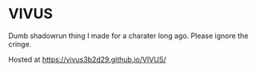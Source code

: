 # VIVUS

Dumb shadowrun thing I made for a charater long ago. Please ignore the cringe.

Hosted at https://vivus3b2d29.github.io/VIVUS/
